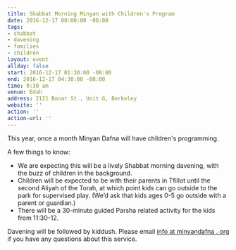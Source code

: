 ```yaml
---
title: Shabbat Morning Minyan with Children's Program
date: 2016-12-17 00:00:00 -08:00
tags:
- shabbat
- davening
- families
- children
layout: event
allday: false
start: 2016-12-17 01:30:00 -08:00
end: 2016-12-17 04:30:00 -08:00
time: 9:30 am
venue: Edah
address: 2121 Bonar St., Unit G, Berkeley
website: ''
action: ''
action-url: ''
---
```


This year, once a month Minyan Dafna will have children's programming.

A few things to know:

  - We are expecting this will be a lively Shabbat morning davening, with the buzz of children in the background.
  - Children will be expected to be with their parents in Tfillot until the second Aliyah of the Torah, at which point kids can go outside to the park for supervised play. (We’d ask that kids ages 0-5 go outside with a parent or guardian.)
  - There will be a 30-minute guided Parsha related activity for the kids from 11:30-12.

Davening will be followed by kiddush. Please email [info at minyandafna . org](mailto:info@minyandafna.org) if you have any questions about this service.